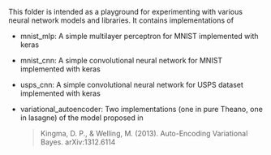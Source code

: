 This folder is intended as a playground for experimenting with various neural network models and libraries. It contains implementations of 
* mnist_mlp: A simple multilayer perceptron for MNIST implemented with keras
* mnist_cnn: A simple convolutional neural network for MNIST implemented with keras
* usps_cnn: A simple convolutional neural network for USPS dataset implemented with keras
* variational_autoencoder: Two implementations (one in pure Theano, one in lasagne) of the model proposed in 

    > Kingma, D. P., & Welling, M. (2013). Auto-Encoding Variational Bayes. arXiv:1312.6114

